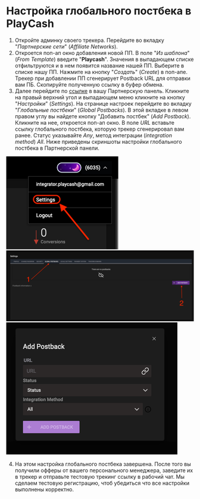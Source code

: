 # Настройка глобального постбека в PlayCash
1. Откройте админку своего трекера. Перейдите во вкладку "_Партнерские сети_" (_Affiliate Networks_).
2. Откроется поп-ап окно добавления новой ПП. В поле "_Из шаблона_" (_From Template_) введите "**Playcash**". Значения в выпадающем списке отфильтруются и в нем появится название нашей ПП. Выберите в списке нашу ПП. Нажмите на кнопку "_Создать_" (_Create_) в поп-апе. Трекер при добавлении ПП сгенерирует Postback URL для отправки вам ПБ. Скопируйте полученную ссылку в буфер обмена.
3. Далее перейдите по [ссылке](https://my.playcash.network/v2/) в вашу Партнерскую панель. Кликните на правый верхний угол и выпадающем меню кликните на кнопку "_Настройки_" (_Settings_). На странице настроек перейдите во вкладку "_Глобальные постбеки_" (_Global Postbacks_). В этой вкладке в левом правом углу вы найдете кнопку "Добавить постбек" (_Add Postback_). Кликните на нее, откроется поп-ап окно. В поле _URL_ вставьте ссылку глобального постбека, которую трекер сгенерировал вам ранее. Статус указывайте _Any_, метод интеграции (_integration method_) _All_. Ниже приведены скриншоты настройки глобального постбека в Партнерской панели.

![Настройка глобального постбека 1](assets/postback-manual/postback%201.png)
![Настройка глобального постбека 2](assets/postback-manual/postback%202.png)
![Настройка глобального постбека 3](assets/postback-manual/postback%203.png)

4. На этом настройка глобального постбека завершена. После того вы получили офферы от вашего персонального менеджера, заведите их в трекер и отправьте тестовую трекинг ссылку в рабочий чат. Мы сделаем тестовую регистрацию, чтоб убедиться что все настройки выполнены корректно.
